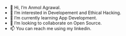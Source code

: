 - 👋 Hi, I’m Anmol Agrawal.
- 👀 I’m interested in Developement and Ethical Hacking.
- 🌱 I’m currently learning App Development.
- 💞️ I’m looking to collaborate on Open Source.
- 📫 You can reach me using my linkedin.

<!---
Anmol-Agrawal-Codes/Anmol-Agrawal-Codes is a ✨ special ✨ repository because its `README.md` (this file) appears on your GitHub profile.
You can click the Preview link to take a look at your changes.
--->
